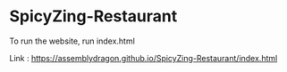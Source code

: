 # SpicyZing-Restaurant

To run the website, run index.html

Link : https://assemblydragon.github.io/SpicyZing-Restaurant/index.html
